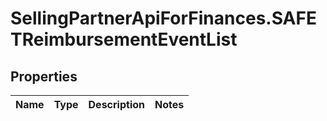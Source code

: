 # SellingPartnerApiForFinances.SAFETReimbursementEventList

## Properties
Name | Type | Description | Notes
------------ | ------------- | ------------- | -------------


